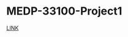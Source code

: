 # MEDP-33100-Project1

[LINK](https://justin5802.github.io/MEDP-33100-Project1/apollo-11/index.html)

